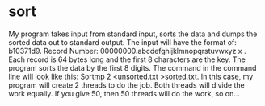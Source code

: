# sort
My program takes input from standard input, sorts the data and dumps the sorted data out to standard output.  The input will have the format of: b10371d9. Record Number: 00000000.abcdefghijklmnopqrstuvwxyz x . Each record is 64 bytes long and the first 8 characters are the key.  The program sorts the data by the first 8 digits. The command in the command line will look like this: Sortmp 2 &lt;unsorted.txt >sorted.txt. In this case, my program will create 2 threads to do the job. Both threads will divide the work equally. If you give 50, then 50 threads will do the work, so on...

